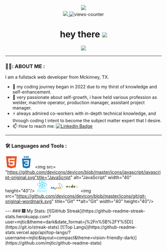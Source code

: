 <div id = "header" align = "center">
  <img src = "https://user-images.githubusercontent.com/114535797/226645515-4af6d14d-cda8-44aa-92fc-5ebf38e2b425.png" width="300"/>
</div>

<div id = "badges" align = "center">
  <a href= "https://www.linkedin.com/in/myeonghun-jeong-7b9193b4/">
  <img src = "https://img.shields.io/badge/LinkedIn-blue?logo=linkedin&logoColor=white&style=for-the-badge"> 
  </a>
  <img src="https://komarev.com/ghpvc/?username=mjtic&style=flat-square&color=blue" alt="views-counter"/>
<h1>
  hey there
  <img src="https://media.giphy.com/media/hvRJCLFzcasrR4ia7z/giphy.gif" width="30px"/>
</h1>
</div>

<div align="center">
  <img src="https://media.giphy.com/media/M9gbBd9nbDrOTu1Mqx/giphy.gif" width="100"/>
</div>

---
### 🏃‍♂️: ABOUT ME :
I am a fullstack web developer from Mckinney, TX.
 - 🔭 my coding journey began in 2022 due to my thirst of knowledge and self-enhancement.
 - 🌱 very passionate about self-growth, i have held various profession as welder, machine operator, production manager, assistant project manager.
 - ⚡ always admired co-workers with in-depth technical knowledge, and through coding I intent to become the subject matter expert that I desire. 
 - 📫 How to reach me: [![Linkedin Badge](https://img.shields.io/badge/-mjtic-blue?style=flat&logo=Linkedin&logoColor=white)](https://www.linkedin.com/in/myeonghun-jeong-7b9193b4/) 
---
### :hammer_and_wrench: Languages and Tools :
<div>
 
  <img src="https://github.com/devicons/devicon/blob/master/icons/html5/html5-original.svg" title="HTML5" alt="HTML" width="40" height="40"/>&nbsp;
  <img src="https://github.com/devicons/devicon/blob/master/icons/css3/css3-plain-wordmark.svg"  title="CSS3" alt="CSS" width="40" height="40"/>&nbsp;
  <img src= "https://github.com/devicons/devicon/blob/master/icons/javascript/javascript-original.svg"title="JavaScript" alt="JavaScript" width="40" height="40"/>
    <img src="https://github.com/devicons/devicon/blob/master/icons/react/react-original-wordmark.svg" title="React" alt="React" width="40" height="40"/>&nbsp;
  <img src="https://github.com/devicons/devicon/blob/master/icons/mysql/mysql-original-wordmark.svg" title="MySQL"  alt="MySQL" width="40" height="40"/>&nbsp;
  <img src="https://github.com/devicons/devicon/blob/master/icons/nodejs/nodejs-original-wordmark.svg" title="NodeJS" alt="NodeJS" width="40" height="40"/>&nbsp;
  <img src="https://github.com/devicons/devicon/blob/master/icons/git/git-original-wordmark.svg" title="Git" **alt="Git" width="40" height="40"/>
  
</div>
---
### 🎆 My Stats:
[![GitHub Streak](https://github-readme-streak-stats.herokuapp.com?user=mjtic&theme=dark&date_format=j%2Fn%5B%2FY%5D)](https://git.io/streak-stats)
[![Top Langs](https://github-readme-stats.vercel.app/api/top-langs/?username=mjtic&layout=compact&theme=vision-friendly-dark)](https://github.com/mjtic/github-readme-stats)




<!--
**mjtic/mjtic** is a ✨ _special_ ✨ repository because its `README.md` (this file) appears on your GitHub profile.

Here are some ideas to get you started:

- 🔭 I’m currently working on ...
- 🌱 I’m currently learning ...
- 👯 I’m looking to collaborate on ...
- 🤔 I’m looking for help with ...
- 💬 Ask me about ...
- 📫 How to reach me: ...
- 😄 Pronouns: ...
- ⚡ Fun fact: ...
-->
